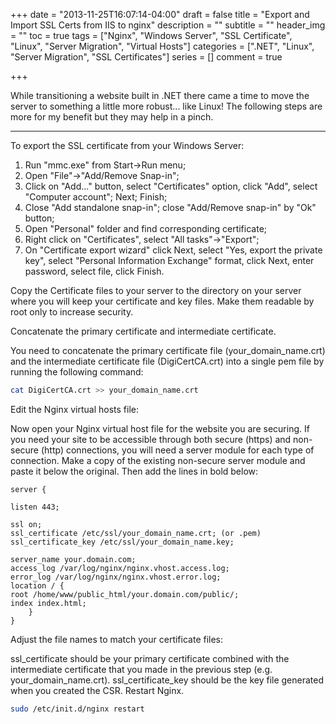 +++
date = "2013-11-25T16:07:14-04:00"
draft = false
title =  "Export and Import SSL Certs from IIS to nginx"
description = ""
subtitle = ""
header_img = ""
toc = true
tags = ["Nginx", "Windows Server", "SSL Certificate", "Linux", "Server Migration", "Virtual Hosts"]
categories = [".NET", "Linux", "Server Migration", "SSL Certificates"]
series = []
comment = true

+++

While transitioning a website built in .NET there came a time to move the server to something a little more robust... like Linux! The following steps are more for my benefit but they may help in a pinch.
<!-- More -->
<hr></hr>

To export the SSL certificate from your Windows Server:

1. Run "mmc.exe" from Start->Run menu;
2. Open "File"->"Add/Remove Snap-in";
3. Click on "Add..." button, select "Certificates" option, click "Add", select "Computer account"; Next; Finish;
4. Close "Add standalone snap-in"; close "Add/Remove snap-in" by "Ok" button;
5. Open "Personal" folder and find corresponding certificate;
6. Right click on "Certificates", select "All tasks"->"Export";
7. On "Certificate export wizard" click Next, select "Yes, export the private key", select "Personal Information Exchange" format, click Next, enter password, select file, click Finish.

Copy the Certificate files to your server to the directory on your server where you will keep your certificate and key files. Make them readable by root only to increase security.

Concatenate the primary certificate and intermediate certificate.

You need to concatenate the primary certificate file (your_domain_name.crt) and the intermediate certificate file (DigiCertCA.crt) into a single pem file by running the following command:

``` bash
cat DigiCertCA.crt >> your_domain_name.crt
```

Edit the Nginx virtual hosts file:

Now open your Nginx virtual host file for the website you are securing. If you need your site to be accessible through both secure (https) and non-secure (http) connections, you will need a server module for each type of connection. Make a copy of the existing non-secure server module and paste it below the original. Then add the lines in bold below:

```
server {

listen 443;

ssl on;
ssl_certificate /etc/ssl/your_domain_name.crt; (or .pem)
ssl_certificate_key /etc/ssl/your_domain_name.key;

server_name your.domain.com;
access_log /var/log/nginx/nginx.vhost.access.log;
error_log /var/log/nginx/nginx.vhost.error.log;
location / {
root /home/www/public_html/your.domain.com/public/;
index index.html;
	}
}
```

Adjust the file names to match your certificate files:

ssl_certificate should be your primary certificate combined with the intermediate certificate that you made in the previous step (e.g. your_domain_name.crt).
ssl_certificate_key should be the key file generated when you created the CSR.
Restart Nginx.

``` bash
sudo /etc/init.d/nginx restart
```

